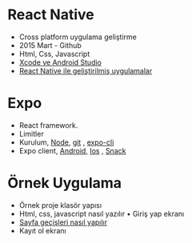 # React Native

- Cross platform uygulama geliştirme
- 2015 Mart - Github
- Html, Css, Javascript
- [Xcode ve Android Studio](https://reactnative.dev/docs/getting-started)
- [React Native ile geliştirilmiş uygulamalar](https://reactnative.dev/showcase)

# Expo

- React framework.
- Limitler
- Kurulum, [Node](https://nodejs.org/en/), [git](https://git-scm.com/) , [expo-cli](https://docs.expo.io/versions/latest/get-started/installation/)
- Expo client, [Android](https://play.google.com/store/apps/details?id=host.exp.exponent&hl=tr), [Ios](https://apps.apple.com/us/app/expo-client/id982107779) , [Snack](https://snack.expo.io/)

# Örnek Uygulama

- Örnek proje klasör yapısı
- Html, css, javascript nasıl yazılır • Giriş yap ekranı
- [Sayfa geçişleri nasıl yapılır](https://reactnavigation.org)
- Kayıt ol ekranı

